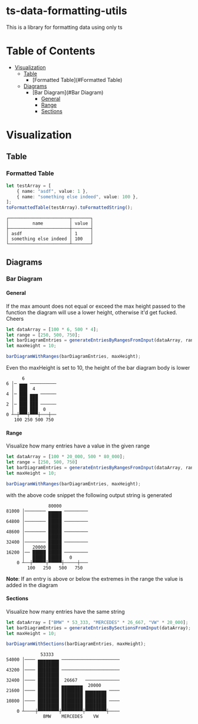 # ts-data-formatting-utils

This is a library for formatting data using only ts

# Table of Contents

- [Visualization](#Visualization)
    - [Table](#Table)
        - [Formatted Table](#Formatted Table)
    - [Diagrams](#Diagrams)
        - [Bar Diagram](#Bar Diagram)
            - [General](#General)
            - [Range](#Range)
            - [Sections](#Sections)

# Visualization

## Table

### Formatted Table

```typescript
let testArray = [
    { name: "asdf", value: 1 },
    { name: "something else indeed", value: 100 },
];
toFormattedTable(testArray).toFormattedString();
```

```
┌───────────────────────┬───────┐
│         name          │ value │
├───────────────────────┼───────┤
│ asdf                  │ 1     │
│ something else indeed │ 100   │
└───────────────────────┴───────┘
```

## Diagrams

### Bar Diagram

#### General

If the max amount does not equal or exceed the max height passed to the function
the diagram will use a lower height, otherwise it'd get fucked. Cheers

```typescript
let dataArray = [100 * 6, 500 * 4];
let range = [250, 500, 750];
let barDiagramEntries = generateEntriesByRangesFromInput(dataArray, range);
let maxHeight = 10;

barDiagramWithRanges(barDiagramEntries, maxHeight);
```

Even tho maxHeight is set to 10, the height of the bar diagram body is lower

```
      6
6 │─ ▄▄▄ ──────────
  │  ███  4        
4 │─ ███ ▄▄▄ ──────
  │  ███ ███       
2 │─ ███ ███ ──────
  │  ███ ███  0    
0 ┴─┼▀▀▀┼▀▀▀┼───┼──
   100 250 500 750
```

#### Range

Visualize how many entries have a value in the given range

```typescript
let dataArray = [100 * 20_000, 500 * 80_000];
let range = [250, 500, 750]
let barDiagramEntries = generateEntriesByRangesFromInput(dataArray, range); 
let maxHeight = 10;

barDiagramWithRanges(barDiagramEntries, maxHeight);
```

with the above code snippet the following output string is generated

```
                80000
81000 │──────── ▄▄▄▄▄ ─────────
      │         █████
64800 │──────── █████ ─────────
      │         █████
48600 │──────── █████ ─────────
      │         █████
32400 │──────── █████ ─────────
      │   20000 █████
16200 │── █████ █████ ─────────
      │   █████ █████   0      
    0 ┴──┼▀▀▀▀▀┼▀▀▀▀▀┼─────┼───
        100   250   500   750
```

**Note**: If an entry is above or below the extremes in the range the value is
added in the diagram

#### Sections

Visualize how many entries have the same string

```typescript
let dataArray = ["BMW" * 53_333, "MERCEDES" * 26_667, "VW" * 20_000];
let barDiagramEntries = generateEntriesBySectionsFromInput(dataArray);
let maxHeight = 10;

barDiagramWithSections(barDiagramEntries, maxHeight);
```

```
             53333
54000 │──── ▄▄▄▄▄▄▄▄ ──────────────────────
      │     ████████
43200 │──── ████████ ──────────────────────
      │     ████████
32400 │──── ████████  26667   ─────────────
      │     ████████ ▄▄▄▄▄▄▄▄  20000
21600 │──── ████████ ████████ ▄▄▄▄▄▄▄▄ ────
      │     ████████ ████████ ████████
10800 │──── ████████ ████████ ████████ ────
      │     ████████ ████████ ████████
    0 ┴────┼▀▀▀▀▀▀▀▀┼▀▀▀▀▀▀▀▀┼▀▀▀▀▀▀▀▀┼────
              BMW    MERCEDES    VW
```
